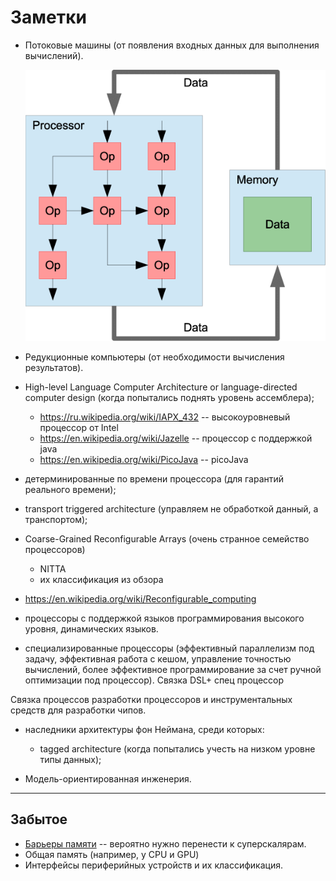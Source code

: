 # Заметки

- Потоковые машины (от появления входных данных для выполнения вычислений).

    ![conceptual-representation-of-the-data-flow-computer-architecture](../fig/conceptual-representation-of-the-data-flow-computer-architecture.png)

- Редукционные компьютеры (от необходимости вычисления результатов).
- High-level Language Computer Architecture or language-directed computer design (когда попытались поднять уровень ассемблера);
    - <https://ru.wikipedia.org/wiki/IAPX_432> -- высокоуровневый процессор от Intel
    - <https://en.wikipedia.org/wiki/Jazelle> -- процессор с поддержкой java
    - <https://en.wikipedia.org/wiki/PicoJava> -- picoJava
- детерминированные по времени процессора (для гарантий реального времени);
- transport triggered architecture (управляем не обработкой данный, а транспортом);
- Coarse-Grained Reconfigurable Arrays (очень странное семейство процессоров)
    - NITTA
    - их классификация из обзора
- <https://en.wikipedia.org/wiki/Reconfigurable_computing>
- процессоры с поддержкой языков программирования высокого уровня, динамических языков.
- специализированные процессоры (эффективный параллелизм под задачу, эффективная работа с кешом, управление точностью вычислений, более эффективное программирование за счет ручной оптимизации под процессор). Связка DSL+ спец процессор

Связка процессов разработки процессоров и инструментальных средств для разработки чипов.

- наследники архитектуры фон Неймана, среди которых:
    - tagged architecture (когда попытались учесть на низком уровне типы данных);

- Модель-ориентированная инженерия.

---

## Забытое

- [Барьеры памяти](https://ru.wikipedia.org/wiki/Барьер_памяти) -- вероятно нужно перенести к суперскалярам.
- Общая память (например, у CPU и GPU)
- Интерфейсы периферийных устройств и их классификация.

<!-- # Заметки -->

<!-- ## Развитие и переосмысление языков описания аппаратуры -->

<!-- - Chisel -->
<!-- - Clash -->
<!-- - Bluespec -->

<!-- , к примеру готовность устройства к передаче данных или наступление заданного события (срабатывание таймера, нажатие на клавишу и т.п.). Внешнее событие (прерывание) приводит к выполнению служебной функции, реализующей или регистрирующую операцию ввода/вывода. Непосредственно ввод-вывод реализуется по-прежнему процессором. -->

<!-- - Channel I/O и прямой доступ к памяти (Direct Memory Access -- DMA). В случае, если необходимо передать большой объём данных, использование для этого процессора является не целесообразным по причине его откровенной избыточности для этих задач. В таком случае могут применяться процессоры ввода-вывода или контроллеры прямого доступа к памяти, которые позволяют процессору задекларировать необходимость передачи данных (откуда, куда, сколько), после чего её сможет реализовать специализированное устройство, которое, собственно, и обеспечит передачу данных и уведомит процессор о результатах через систему прерываний. -->
